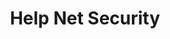 ---
title: Help Net Security
description: Cybersecurity news with a focus on enterprise security. Discover what matters in the world of information security today.
url: https://www.helpnetsecurity.com/
image:
    # url: '/assets/images/cafe.png'
    # alt: 'Cafe'
tags: ['news']
pubDate: 2023-11-18
draft: false
---